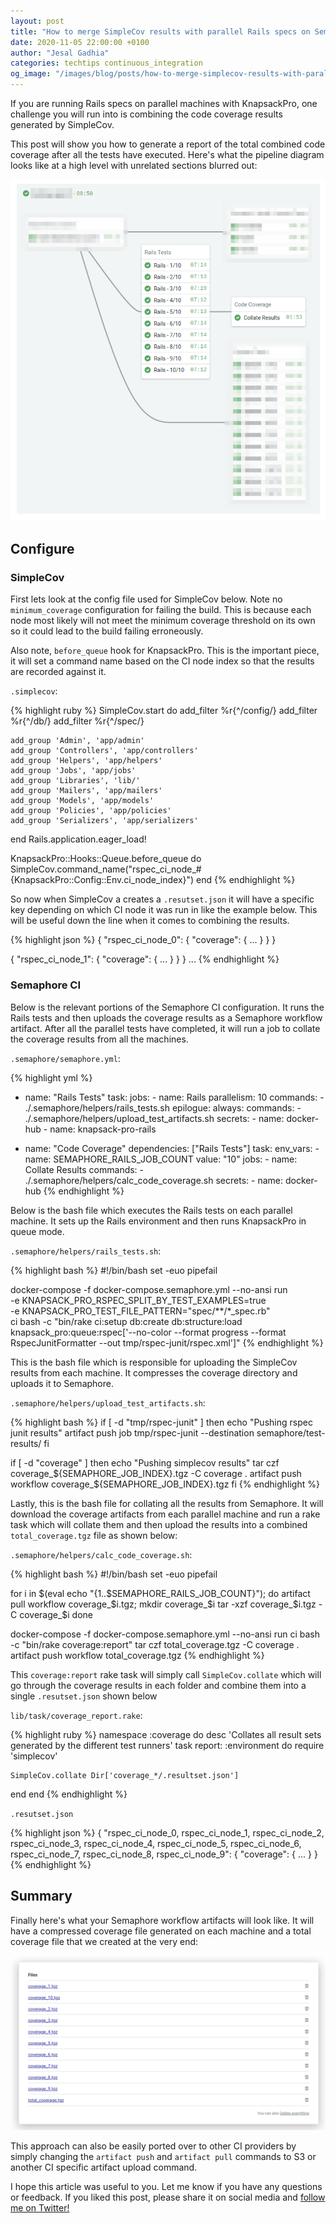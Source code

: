 ```yaml
---
layout: post
title: "How to merge SimpleCov results with parallel Rails specs on Semaphore CI"
date: 2020-11-05 22:00:00 +0100
author: "Jesal Gadhia"
categories: techtips continuous_integration
og_image: "/images/blog/posts/how-to-merge-simplecov-results-with-parallel-rails-specs/logo.png"
---
```


If you are running Rails specs on parallel machines with KnapsackPro, one challenge you will run into is combining the code coverage results generated by SimpleCov.

This post will show you how to generate a report of the total combined code coverage after all the tests have executed. Here's what the pipeline diagram looks like at a high level with unrelated sections blurred out:

<img src="/images/blog/posts/how-to-merge-simplecov-results-with-parallel-rails-specs/pipeline_diagram.png" alt="Pipeline Diagram" />

## **Configure**

### SimpleCov

First lets look at the config file used for SimpleCov below. Note no `minimum_coverage` configuration for failing the build. This is because each node most likely will not meet the minimum coverage threshold on its own so it could lead to the build failing erroneously.

Also note, `before_queue` hook for KnapsackPro. This is the important piece, it will set a command name based on the CI node index so that the results are recorded against it.

`.simplecov`:

{% highlight ruby %}
  SimpleCov.start do
    add_filter %r{^/config/}
    add_filter %r{^/db/}
    add_filter %r{^/spec/}

    add_group 'Admin', 'app/admin'
    add_group 'Controllers', 'app/controllers'
    add_group 'Helpers', 'app/helpers'
    add_group 'Jobs', 'app/jobs'
    add_group 'Libraries', 'lib/'
    add_group 'Mailers', 'app/mailers'
    add_group 'Models', 'app/models'
    add_group 'Policies', 'app/policies'
    add_group 'Serializers', 'app/serializers'
  end
  Rails.application.eager_load!

  KnapsackPro::Hooks::Queue.before_queue do
    SimpleCov.command_name("rspec_ci_node_#{KnapsackPro::Config::Env.ci_node_index}")
  end
{% endhighlight %}

So now when SimpleCov a creates a `.resutset.json` it will have a specific key depending on which CI node it was run in like the example below. This will be useful down the line when it comes to combining the results.

{% highlight json %}
{
  "rspec_ci_node_0": {
    "coverage": { ... }
  }
}

{
  "rspec_ci_node_1": {
    "coverage": { ... }
  }
}
...
{% endhighlight %}

### Semaphore CI

Below is the relevant portions of the Semaphore CI configuration. It runs the Rails tests and then uploads the coverage results as a Semaphore workflow artifact. After all the parallel tests have completed, it will run a job to collate the coverage results from all the machines.

`.semaphore/semaphore.yml`:

{% highlight yml %}
- name: "Rails Tests"
    task:
      jobs:
        - name: Rails
          parallelism: 10
          commands:
            - ./.semaphore/helpers/rails_tests.sh
      epilogue:
        always:
          commands:
            - ./.semaphore/helpers/upload_test_artifacts.sh
      secrets:
        - name: docker-hub
        - name: knapsack-pro-rails

- name: "Code Coverage"
  dependencies: ["Rails Tests"]
  task:
    env_vars:
      - name: SEMAPHORE_RAILS_JOB_COUNT
        value: "10"
    jobs:
      - name: Collate Results
        commands:
          - ./.semaphore/helpers/calc_code_coverage.sh
    secrets:
      - name: docker-hub
{% endhighlight %}

Below is the bash file which executes the Rails tests on each parallel machine. It sets up the Rails environment and then runs KnapsackPro in queue mode.

`.semaphore/helpers/rails_tests.sh`:

{% highlight bash %}
#!/bin/bash
set -euo pipefail

docker-compose -f docker-compose.semaphore.yml --no-ansi run \
  -e KNAPSACK_PRO_RSPEC_SPLIT_BY_TEST_EXAMPLES=true \
  -e KNAPSACK_PRO_TEST_FILE_PATTERN="spec/**/*_spec.rb" \
  ci bash -c "bin/rake ci:setup db:create db:structure:load knapsack_pro:queue:rspec['--no-color --format progress --format RspecJunitFormatter --out tmp/rspec-junit/rspec.xml']"
{% endhighlight %}

This is the bash file which is responsible for uploading the SimpleCov results from each machine. It compresses the coverage directory and uploads it to Semaphore.

`.semaphore/helpers/upload_test_artifacts.sh`:

{% highlight bash %}
if [ -d "tmp/rspec-junit" ]
then
  echo "Pushing rspec junit results"
  artifact push job tmp/rspec-junit --destination semaphore/test-results/
fi

if [ -d "coverage" ]
then
  echo "Pushing simplecov results"
  tar czf coverage_${SEMAPHORE_JOB_INDEX}.tgz -C coverage .
  artifact push workflow coverage_${SEMAPHORE_JOB_INDEX}.tgz
fi
{% endhighlight %}

Lastly, this is the bash file for collating all the results from Semaphore. It will download the coverage artifacts from each parallel machine and run a rake task which will collate them and then upload the results into a combined `total_coverage.tgz` file as shown below:

`.semaphore/helpers/calc_code_coverage.sh`:

{% highlight bash %}
#!/bin/bash
set -euo pipefail

for i in $(eval echo "{1..$SEMAPHORE_RAILS_JOB_COUNT}"); do
  artifact pull workflow coverage_$i.tgz;
  mkdir coverage_$i
  tar -xzf coverage_$i.tgz -C coverage_$i
done

docker-compose -f docker-compose.semaphore.yml --no-ansi run ci bash -c "bin/rake coverage:report"
tar czf total_coverage.tgz -C coverage .
artifact push workflow total_coverage.tgz
{% endhighlight %}

This `coverage:report` rake task will simply call `SimpleCov.collate` which will go through the coverage results in each folder and combine them into a single `.resutset.json` shown below

`lib/task/coverage_report.rake`:

{% highlight ruby %}
namespace :coverage do
  desc 'Collates all result sets generated by the different test runners'
  task report: :environment do
    require 'simplecov'

    SimpleCov.collate Dir['coverage_*/.resultset.json']
  end
end
{% endhighlight %}

`.resutset.json`

{% highlight json %}
{
  "rspec_ci_node_0, rspec_ci_node_1, rspec_ci_node_2, rspec_ci_node_3, rspec_ci_node_4, rspec_ci_node_5, rspec_ci_node_6, rspec_ci_node_7, rspec_ci_node_8, rspec_ci_node_9": {
    "coverage": { ... }
}
{% endhighlight %}

## Summary

Finally here's what your Semaphore workflow artifacts will look like. It will have a compressed coverage file generated on each machine and a total coverage file that we created at the very end:

<img src="/images/blog/posts/how-to-merge-simplecov-results-with-parallel-rails-specs/workflow_artifacts.png" alt="Workflow Artifacts" />

This approach can also be easily ported over to other CI providers by simply changing the `artifact push` and `artifact pull` commands to S3 or another CI specific artifact upload command.

I hope this article was useful to you. Let me know if you have any questions or feedback. If you liked this post, please share it on social media and <a href="https://twitter.com/jesalg">follow me on Twitter!</a>
